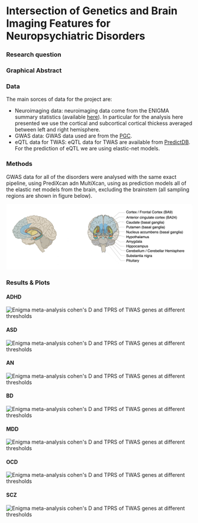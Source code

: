 # Intersection of Genetics and Brain Imaging Features for Neuropsychiatric Disorders

### Research question

### Graphical Abstract

### Data

The main sorces of data for the project are:

- Neuroimaging data: neuroimaging data come from the ENIGMA summary statistics (available [here](https://enigma.ini.usc.edu/research/download-enigma-gwas-results/)). In particular for the analysis here presented we use the cortical and subcortical cortical thickess averaged between left and right hemisphere.
- GWAS data: GWAS data used are from the [PGC](https://pgc.unc.edu/).
- eQTL data for TWAS: eQTL data for TWAS are available from [PredictDB](https://predictdb.org/). For the prediction of eQTL we are using elastic-net models.

### Methods

GWAS data for all of the disorders were analysed with the same exact pipeline, using PrediXcan adn MultiXcan, using as prediction models all of the elastic net models from the brain, excluding the brainstem (all sampling regions are shown in figure below).

![Sampling sites of the GTEx material used for the prediction models](./figures/sampling_GTEx.png)

### Results & Plots

#### ADHD

![Enigma meta-analysis cohen's D and TPRS of TWAS genes at different thresholds](./figures/ADHD_brains.png)

#### ASD

![Enigma meta-analysis cohen's D and TPRS of TWAS genes at different thresholds](./figures/ASD_brains.png)

#### AN

![Enigma meta-analysis cohen's D and TPRS of TWAS genes at different thresholds](./figures/AN_brains.png)

#### BD

![Enigma meta-analysis cohen's D and TPRS of TWAS genes at different thresholds](./figures/BD_brains.png)

#### MDD

![Enigma meta-analysis cohen's D and TPRS of TWAS genes at different thresholds](./figures/MDD_brains.png)

#### OCD

![Enigma meta-analysis cohen's D and TPRS of TWAS genes at different thresholds](./figures/OCD_brains.png)

#### SCZ

![Enigma meta-analysis cohen's D and TPRS of TWAS genes at different thresholds](./figures/SCZ_brains.png)
